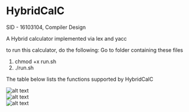# HybridCalC

SID - 16103104, Compiler Design

A Hybrid calculator implemented via lex and yacc

to run this calculator, do the following:
Go to folder containing these files
1. chmod +x run.sh
2. ./run.sh

The table below lists the functions supported by HybridCalC


![alt text](https://github.com/singh-l/HybridCalC/blob/master/images/p1.png?raw=true)
</br>
![alt text](https://github.com/singh-l/HybridCalC/blob/master/images/p2.png?raw=true)
</br>
![alt text](https://github.com/singh-l/HybridCalC/blob/master/images/p3.png?raw=true)
